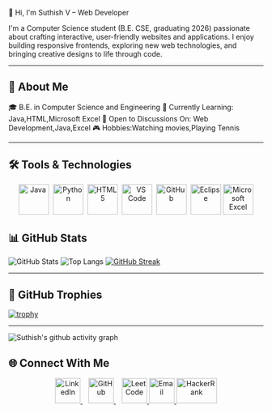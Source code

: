 👋 Hi, I'm Suthish V – Web Developer

I'm a Computer Science student (B.E. CSE, graduating 2026) passionate about crafting interactive, user-friendly websites and applications. I enjoy building responsive frontends, exploring new web technologies, and bringing creative designs to life through code.

---

## 🚀 About Me

🎓 B.E. in Computer Science and Engineering
🔭 Currently Learning: Java,HTML,Microsoft Excel
💬 Open to Discussions On: Web Development,Java,Excel
🎮 Hobbies:Watching movies,Playing Tennis

---

## 🛠 Tools & Technologies

<p align="center">
  <img src="https://cdn.jsdelivr.net/gh/devicons/devicon/icons/java/java-original.svg" title="Java" alt="Java" width="60" height="60"/>&nbsp;
  <img src="https://cdn.jsdelivr.net/gh/devicons/devicon/icons/python/python-original.svg" title="Python" alt="Python" width="60" height="60"/>&nbsp;
  <img src="https://cdn.jsdelivr.net/gh/devicons/devicon/icons/html5/html5-original.svg" title="HTML5" alt="HTML5" width="60" height="60"/>&nbsp;
  <img src="https://cdn.jsdelivr.net/gh/devicons/devicon/icons/vscode/vscode-original.svg" title="VS Code" alt="VS Code" width="60" height="60"/>&nbsp;
  <img src="https://cdn.jsdelivr.net/gh/devicons/devicon/icons/github/github-original.svg" title="GitHub" alt="GitHub" width="60" height="60"/>&nbsp;
  <img src="https://cdn.jsdelivr.net/gh/devicons/devicon/icons/eclipse/eclipse-original.svg" title="Eclipse" alt="Eclipse" width="60" height="60"/>
  <img src="https://upload.wikimedia.org/wikipedia/commons/7/73/Microsoft_Excel_2013-2019_logo.svg" title="Microsoft Excel" alt="Microsoft Excel" width="60" height="60"/>

</p>

## 📊 GitHub Stats

![GitHub Stats](https://github-readme-stats.vercel.app/api?username=suthish27&show_icons=true&theme=tokyonight)
![Top Langs](https://github-readme-stats.vercel.app/api/top-langs/?username=suthish27&layout=compact&theme=tokyonight)
[![GitHub Streak](https://streak-stats.demolab.com?user=suthish27&theme=tokyonight)](https://git.io/streak-stats)

---

## 🏅 GitHub Trophies

[![trophy](https://github-profile-trophy.vercel.app/?username=suthish27&theme=onedark&margin-w=15)](https://github.com/ryo-ma/github-profile-trophy)

---
![Suthish's github activity graph](https://github-readme-activity-graph.vercel.app/graph?username=suthish27&theme=github-compact&v=20250919084455)


## 🌐 Connect With Me

<p align="center">
  <a href="https://linkedin.com/in/suthish07" target="_blank">
    <img src="https://cdn.jsdelivr.net/gh/devicons/devicon/icons/linkedin/linkedin-original.svg" title="LinkedIn" alt="LinkedIn" width="50" height="50"/>
  </a>&nbsp;&nbsp;
  <a href="https://github.com/suthish27" target="_blank">
    <img src="https://cdn.jsdelivr.net/gh/devicons/devicon/icons/github/github-original.svg" title="GitHub" alt="GitHub" width="50" height="50"/>
  </a>&nbsp;&nbsp;
  <a href="https://leetcode.com/suthish27" target="_blank">
    <img src="https://upload.wikimedia.org/wikipedia/commons/1/19/LeetCode_logo_black.png" title="LeetCode" alt="LeetCode" width="50" height="50"/>
     <a href="mailto:suthishv092@gmail.com" target="_blank">
    <img src="https://upload.wikimedia.org/wikipedia/commons/4/4e/Gmail_Icon.png" title="Email" alt="Email" width="50" height="50"/>
       <a href="https://www.hackerrank.com/suthishv092" target="_blank">
    <img src="https://upload.wikimedia.org/wikipedia/commons/6/65/HackerRank_logo.png" title="HackerRank" alt="HackerRank" width="80" height="50"/>
  </a>
